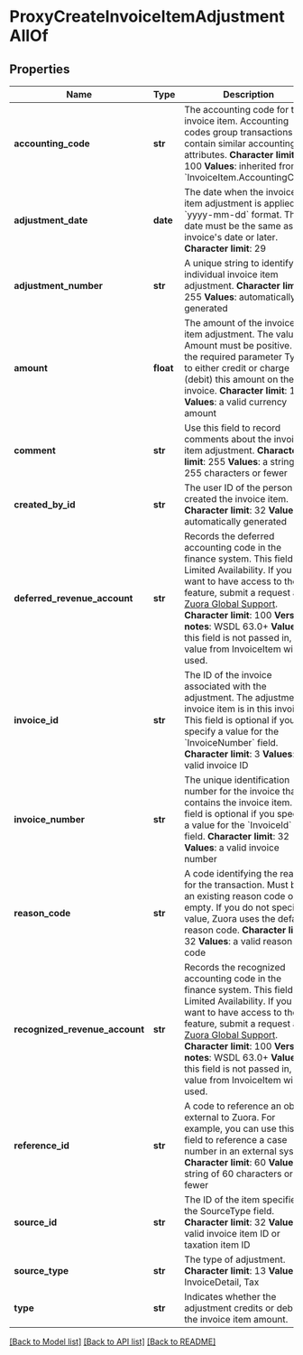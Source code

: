 # ProxyCreateInvoiceItemAdjustmentAllOf

## Properties
Name | Type | Description | Notes
------------ | ------------- | ------------- | -------------
**accounting_code** | **str** |  The accounting code for the invoice item. Accounting codes group transactions that contain similar accounting attributes. **Character limit**: 100 **Values**: inherited from &#x60;InvoiceItem.AccountingCode&#x60;  | [optional] 
**adjustment_date** | **date** |  The date when the invoice item adjustment is applied, in &#x60;yyyy-mm-dd&#x60; format. This date must be the same as the invoice&#39;s date or later. **Character limit**: 29  | 
**adjustment_number** | **str** |  A unique string to identify an individual invoice item adjustment. **Character limit**: 255 **Values**: automatically generated  | [optional] 
**amount** | **float** |  The amount of the invoice item adjustment. The value of Amount must be positive. Use the required parameter Type to either credit or charge (debit) this amount on the invoice. **Character limit**: 16 **Values**: a valid currency amount  | 
**comment** | **str** |  Use this field to record comments about the invoice item adjustment. **Character limit**: 255 **Values**: a string of 255 characters or fewer  | [optional] 
**created_by_id** | **str** |  The user ID of the person who created the invoice item. **Character limit**: 32 **Values**: automatically generated  | [optional] 
**deferred_revenue_account** | **str** |  Records the deferred accounting code in the finance system. This field is in Limited Availability. If you want to have access to the feature, submit a request at [Zuora Global Support](http://support.zuora.com/). **Character limit**: 100  **Version notes**: WSDL 63.0+  **Values**: If this field is not passed in, a value from InvoiceItem will be used. | [optional] 
**invoice_id** | **str** |  The ID of the invoice associated with the adjustment. The adjustment invoice item is in this invoice. This field is optional if you specify a value for the &#x60;InvoiceNumber&#x60; field. **Character limit**: 3 **Values**: a valid invoice ID  | 
**invoice_number** | **str** |  The unique identification number for the invoice that contains the invoice item. This field is optional if you specify a value for the &#x60;InvoiceId&#x60; field. **Character limit**: 32 **Values**: a valid invoice number  | 
**reason_code** | **str** |  A code identifying the reason for the transaction. Must be an existing reason code or empty. If you do not specify a value, Zuora uses the default reason code. **Character limit**: 32 **Values**: a valid reason code  | [optional] 
**recognized_revenue_account** | **str** |  Records the recognized accounting code in the finance system. This field is in Limited Availability. If you want to have access to the feature, submit a request at [Zuora Global Support](http://support.zuora.com/). **Character limit**: 100  **Version notes**: WSDL 63.0+  **Values**: If this field is not passed in, a value from InvoiceItem will be used. | [optional] 
**reference_id** | **str** |  A code to reference an object external to Zuora. For example, you can use this field to reference a case number in an external system. **Character limit**: 60 **Values**: a string of 60 characters or fewer  | [optional] 
**source_id** | **str** |  The ID of the item specified in the SourceType field. **Character limit**: 32 **Values**: a valid invoice item ID or taxation item ID  | 
**source_type** | **str** |  The type of adjustment. **Character limit**: 13 **Values**: InvoiceDetail, Tax  | 
**type** | **str** | Indicates whether the adjustment credits or debits the invoice item amount. | 

[[Back to Model list]](../README.md#documentation-for-models) [[Back to API list]](../README.md#documentation-for-api-endpoints) [[Back to README]](../README.md)


